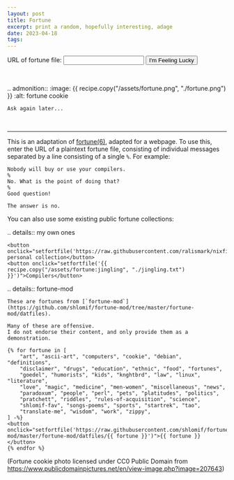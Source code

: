 ```yaml
---
layout: post
title: Fortune
excerpt: print a random, hopefully interesting, adage
date: 2023-04-18
tags:
---
```


<form onsubmit="return false">
	<label>URL of fortune file: <input id="fortfile"></label>
	<button type="submit" onclick="fortune()">I'm Feeling Lucky</button>
</form>

<br>

.. admonition::
	:image: {{ recipe.copy("/assets/fortune.png", "./fortune.png") }}
	:alt: fortune cookie

	Ask again later...

<br>

<script>
// load ?fortfile=
(() => {
	const fortfile = (new URLSearchParams(window.location.search)).get("fortfile");
	if (fortfile !== null) {
		document.getElementById("fortfile").value = fortfile;
	}
})();

// TODO error handling if fetching the fortfile fails
const cache = { url: null, forts: null };
function fortfile(url) {
	if (cache.url !== url) {
		cache.url = url;
		cache.forts = new Promise((resolve, reject) => {
			const xhr = new XMLHttpRequest();
			xhr.open("GET", url, true);
			xhr.addEventListener("load", () => {
				if (xhr.status === 200) {
					let items = xhr.responseText.split("\n%\n").filter(x => x.trim() != "");
					if (items.length == 0) items = ["(no fortunes)"];
					resolve(items);
				} else reject(new Error("Request returned status code " + xhr.status));
			});
			xhr.addEventListener("error", e => reject(e));
			xhr.send();
		});
	}
	return cache.forts;
}

async function fortune() {
	const url = document.getElementById("fortfile").value;
	if (url === "") return;

	const newLoc = new URL(window.location.href);
	newLoc.searchParams.set("fortfile", url);
	window.history.replaceState({}, "", newLoc);

	const forts = await fortfile(url);
	const text = forts[Math.floor(Math.random() * forts.length)];
	document.querySelector("[admonition=fortune] p").innerText = text;
}

async function setfortfile(url) {
	document.getElementById("fortfile").value = url;
	await fortune();
	document.querySelector("[admonition=fortune]").scrollIntoView({
		behavior: "smooth",
		block: "center",
	});
}

fortune();
</script>

<hr>

This is an adaptation of [fortune(6)], adapted for a webpage.
To use this, enter the URL of a plaintext fortune file, consisting of individual messages separated by a line consisting of a single `%`.
For example:

[fortune(6)]: https://en.wikipedia.org/wiki/Fortune_(Unix)

```
Nobody will buy or use your compilers.
%
No. What is the point of doing that?
%
Good question!

The answer is no.
```

You can also use some existing public fortune collections:

.. details:: my own ones

	<button onclick="setfortfile('https://raw.githubusercontent.com/ralismark/nixfiles/main/assets/fortunes')">My personal collection</button>
	<button onclick="setfortfile('{{ recipe.copy("/assets/fortune:jingling", "./jingling.txt") }}')">Compilers</button>

.. details:: fortune-mod

	These are fortunes from [`fortune-mod`](https://github.com/shlomif/fortune-mod/tree/master/fortune-mod/datfiles).

	Many of these are offensive.
	I do not endorse their content, and only provide them as a demonstration.

	{% for fortune in [
		"art", "ascii-art", "computers", "cookie", "debian", "definitions",
		"disclaimer", "drugs", "education", "ethnic", "food", "fortunes",
		"goedel", "humorists", "kids", "knghtbrd", "law", "linux", "literature",
		"love", "magic", "medicine", "men-women", "miscellaneous", "news",
		"paradoxum", "people", "perl", "pets", "platitudes", "politics",
		"pratchett", "riddles", "rules-of-acquisition", "science",
		"shlomif-fav", "songs-poems", "sports", "startrek", "tao",
		"translate-me", "wisdom", "work", "zippy",
	] -%}
	<button onclick="setfortfile('https://raw.githubusercontent.com/shlomif/fortune-mod/master/fortune-mod/datfiles/{{ fortune }}')">{{ fortune }}</button>
	{% endfor %}

(Fortune cookie photo licensed under CC0 Public Domain from <https://www.publicdomainpictures.net/en/view-image.php?image=207643>)

